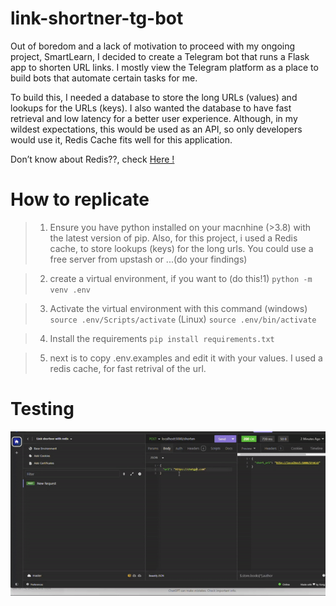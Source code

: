 # link-shortner-tg-bot

Out of boredom and a lack of motivation to proceed with my ongoing project, SmartLearn, I decided to create a Telegram bot that runs a Flask app to shorten URL links. I mostly view the Telegram platform as a place to build bots that automate certain tasks for me.

To build this, I needed a database to store the long URLs (values) and lookups for the URLs (keys). I also wanted the database to have fast retrieval and low latency for a better user experience. Although, in my wildest expectations, this would be used as an API, so only developers would use it, Redis Cache fits well for this application.

Don’t know about Redis??, check [Here !](https://redis.io)

# How to replicate

> 1. Ensure you have python installed on your macnhine (>3.8) with the latest version of pip. Also, for this project, i used a Redis cache, to store lookups (keys) for the long urls. You could use a free server from upstash or ...(do your findings)

> 2. create a virtual environment, if you want to (do this!1)
`python -m venv .env`

> 3. Activate the virtual environment with this command
(windows) `source .env/Scripts/activate`
(Linux) `source .env/bin/activate`

> 4. Install the requirements
`pip install requirements.txt` 

> 5. next is to copy .env.examples and edit it with your values. I used a redis cache, for fast retrival of the url.

# Testing 

![Link Shortener Service](assests/video.gif)





